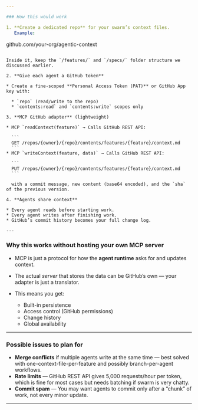 ```yaml
---

### How this would work

1. **Create a dedicated repo** for your swarm’s context files.
   Example:

   ```
   github.com/your-org/agentic-context
   ```

   Inside it, keep the `/features/` and `/specs/` folder structure we discussed earlier.

2. **Give each agent a GitHub token**

   * Create a fine-scoped **Personal Access Token (PAT)** or GitHub App key with:

     * `repo` (read/write to the repo)
     * `contents:read` and `contents:write` scopes only

3. **MCP GitHub adapter** (lightweight)

   * MCP `readContext(feature)` → Calls GitHub REST API:

     ```
     GET /repos/{owner}/{repo}/contents/features/{feature}/context.md
     ```
   * MCP `writeContext(feature, data)` → Calls GitHub REST API:

     ```
     PUT /repos/{owner}/{repo}/contents/features/{feature}/context.md
     ```

     with a commit message, new content (base64 encoded), and the `sha` of the previous version.

4. **Agents share context**

   * Every agent reads before starting work.
   * Every agent writes after finishing work.
   * GitHub’s commit history becomes your full change log.

---
```


### Why this works without hosting your own MCP server

* MCP is just a protocol for how the **agent runtime** asks for and updates context.
* The actual *server* that stores the data can be GitHub’s own — your adapter is just a translator.
* This means you get:

  * Built-in persistence
  * Access control (GitHub permissions)
  * Change history
  * Global availability

---

### Possible issues to plan for

* **Merge conflicts** if multiple agents write at the same time — best solved with one-context-file-per-feature and possibly branch-per-agent workflows.
* **Rate limits** — GitHub REST API gives 5,000 requests/hour per token, which is fine for most cases but needs batching if swarm is very chatty.
* **Commit spam** — You may want agents to commit only after a “chunk” of work, not every minor update.

---
